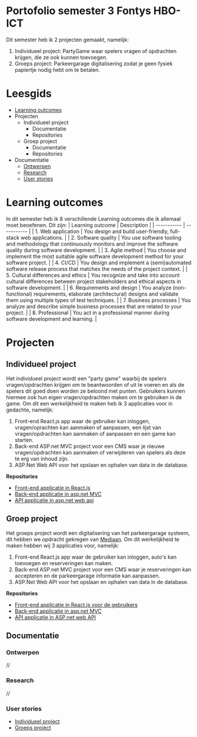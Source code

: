 # Portofolio semester 3 Fontys HBO-ICT
Dit semester heb ik 2 projecten gemaakt, namelijk:
1. Individueel project: PartyGame waar spelers vragen of opdrachten krijgen, die ze ook kunnen toevoegen.
2. Groeps project: Parkeergarage digitalisering zodat je geen fysiek papiertje nodig hebt om te betalen.

# Leesgids
- [Learning outcomes](#learning-outcomes)
- Projecten
    - Individueel project
        - Documentatie
        - Repositories
    - Groep project
        - Documentatie
        - Repositories
- Documentatie
    - [Ontwerpen](#ontwerpen)
    - [Research](#research)
    - [User stories](#user-stories)

# Learning outcomes 
In dit semester heb ik 8 verschillende Learning outcomes die ik allemaal moet beoefenen. Dit zijn:
| Learning outcome | Description |
| ----------- | ----------- |
| 1. Web application | You design and build user-friendly, full-stack web applications. |
| 2. Software quality | You use software tooling and methodology that continuously monitors and improve the software quality during software development. |
| 3. Agile method | You choose and implement the most suitable agile software development method for your software project. |
| 4. CI/CD | You design and implement a (semi)automated software release process that matches the needs of the project context. |
| 5. Cultural differences and ethics | You recognize and take into account cultural differences between project stakeholders and ethical aspects in software development. |
| 6. Requirements and design | You analyze (non-functional) requirements, elaborate (architectural) designs and validate them using multiple types of test techniques. |
| 7. Business processes | You analyze and describe simple business processes that are related to your project. |
| 8. Professional | You act in a professional manner during software development and learning. |

# Projecten
## Individueel project
Het individueel project wordt een "party game" waarbij de spelers vragen/opdrachten krijgen om te beantwoorden of uit te voeren en als de spelers dit goed doen worden ze beloond met punten. Gebruikers kunnen hiermee ook hun eigen vragen/opdrachten maken om te gebruiken in de game. Om dit een werkelijkheid te maken heb ik 3 applicaties voor in gedachte, namelijk:
1. Front-end React.js app waar de gebruiker kan inloggen, vragen/oprachten kan aanmaken of aanpassen, een lijst van vragen/opdrachten kan aanmaken of aanpassen en een game kan starten.
2. Back-end ASP.net MVC project voor een CMS waar je nieuwe vragen/opdrachten kan aanmaken of verwijderen van spelers als deze te erg van inhoud zijn.
3. ASP.Net Web API voor het opslaan en ophalen van data in de database.

**Repositories**
- [Front-end applicatie in React.js](https://github.com/Espilonius/front-end_PartyGame_S3)
- [Back-end applicatie in asp.net MVC](//)
- [API applicatie in asp.net web api](https://github.com/Espilonius/API_PartyGame_S3)

## Groep project
Het groeps project wordt een digitalisering van het parkeergarage systeem, dit hebben we opdracht gekregen van [Mediaan](https://mediaan.com/nl). Om dit werkelijkheid te maken hebben wij 3 applicaties voor, namelijk:
1. Front-end React.js app waar de gebruiker kan inloggen, auto's kan toevoegen en reserveringen kan maken.
2. Back-end ASP.net MVC project voor een CMS waar je reserveringen kan accepteren en de parkeergarage informatie kan aanpassen.
3. ASP.Net Web API voor het opslaan en ophalen van data in de database.

**Repositories**
- [Front-end applicatie in React.js voor de gebruikers](https://github.com/ParKings-inc/proftaak_s3_front-end)
- [Back-end applicatie in asp.net MVC](https://github.com/davey2206/Proftaak_S3_CMS)
- [API applicatie in ASP.net web API](https://github.com/ParKings-inc/Proftaak_S3_API)

## Documentatie
### Ontwerpen
//
### Research
//
### User stories
- [Individueel project](https://github.com/Espilonius/Portofolio-S3/Documentatie/User_Stories/Individueel)
- [Groeps project](https://github.com/Espilonius/Portofolio-S3/Documentatie/User_Stories/Groep_Proftaak)